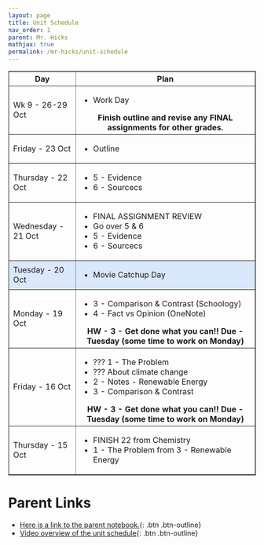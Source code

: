 ```yaml
---
layout: page
title: Unit Schedule
nav_order: 1
parent: Mr. Hicks
mathjax: true
permalink: /mr-hicks/unit-schedule
---
```

<table class="s_table_border" border="1">
<thead>
    <tr>
        <th>Day</th>
        <th>Plan</th>
    </tr>
</thead>
<tbody>
<tr>
    <td>Wk 9 - 26-29 Oct</td>
    <td>
        <ul>
            <li>Work Day</li>
        </ul>
        <center><b>
            Finish outline and revise any FINAL assignments for other grades.</b></center>
    </td>
</tr>
<tr>
    <td>Friday - 23 Oct</td>
    <td>
        <ul>
            <li>Outline</li>
        </ul>
    </td>
</tr>
<tr>
    <td>Thursday - 22 Oct</td>
    <td>
        <ul>
            <li>5 - Evidence</li>
            <li>6 - Sourcecs</li>
        </ul>
    </td>
</tr>
<tr>
    <td>Wednesday - 21 Oct</td>
    <td>
        <ul>
            <li>FINAL ASSIGNMENT REVIEW</li>
            <li>Go over 5 & 6</li>
            <li>5 - Evidence</li>
            <li>6 - Sourcecs</li>
        </ul>
    </td>
</tr>
<tr style="background-color: #dae8fc;">
    <td>Tuesday - 20 Oct</td>
    <td>
        <ul>
            <li>Movie Catchup Day</li>
        </ul>
    </td>
</tr>
<tr>
    <td>Monday - 19 Oct</td>
    <td>
        <ul>
            <li>3 - Comparison & Contrast (Schoology)</li>
            <li>4 - Fact vs Opinion (OneNote)</li>
        </ul>
        <center><b>HW - 3 - Get done what you can!! Due - Tuesday (some time to work on Monday)</b></center>
    </td>
</tr>
<tr>
    <td>Friday - 16 Oct</td>
    <td>
        <ul>
            <li>??? 1 - The Problem</li>
            <li>??? About climate change</li>
            <li>2 - Notes - Renewable Energy</li>
            <li>3 - Comparison & Contrast</li>
        </ul>
        <center><b>HW - 3 - Get done what you can!! Due - Tuesday (some time to work on Monday)</b></center>
    </td>
</tr>
<tr>
    <td>Thursday - 15 Oct</td>
    <td>
        <ul>
            <li>FINISH 22 from Chemistry</li>
            <li>1 - The Problem from 3 - Renewable Energy</li>
        </ul>
    </td>
</tr>
</tbody>
</table>

# Parent Links
  * [Here is a link to the parent notebook.](https://usd475-my.sharepoint.com/:o:/g/personal/jeffreyhicks_usd475_org/Ev5RzL1Le8xOiJYuyba-qp0BUFaSZUgUYlGMzjUSEZt0ag?e=igjaJ0){: .btn .btn-outline}
  * [Video overview of the unit schedule](https://jchs-science.github.io/mr-hicks/vids/unit-schedule.mp4){: .btn .btn-outline}